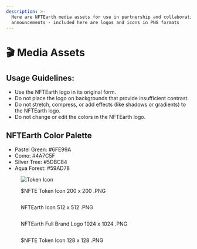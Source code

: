 ```yaml
---
description: >-
  Here are NFTEarth media assets for use in partnership and collaboration
  announcements - included here are logos and icons in PNG formats
---
```


# 🎬 Media Assets

## Usage Guidelines:

* Use the NFTEarth logo in its original form.
* Do not place the logo on backgrounds that provide insufficient contrast.
* Do not stretch, compress, or add effects (like shadows or gradients) to the NFTEarth logo.
* Do not change or edit the colors in the NFTEarth logo.

## **NFTEarth Color Palette**

* Pastel Green: #6FE99A&#x20;
* Como: #4A7C5F&#x20;
* Silver Tree: #5DBC84
*   Aqua Forest: #59AD78





<figure><img src="../.gitbook/assets/200X200.png" alt="Token Icon"><figcaption><p>$NFTE Token Icon 200 x 200 .PNG</p></figcaption></figure>

<figure><img src="../.gitbook/assets/NFTE_Icon.png" alt=""><figcaption><p>NFTEarth Icon 512 x 512 .PNG</p></figcaption></figure>

<figure><img src="../.gitbook/assets/1024 (2).png" alt=""><figcaption><p>NFTEarth Full Brand Logo 1024 x 1024 .PNG</p></figcaption></figure>

<figure><img src="../.gitbook/assets/128 x 128.png" alt=""><figcaption><p>$NFTE Token Icon 128 x 128 .PNG</p></figcaption></figure>

